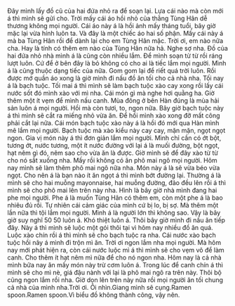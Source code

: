 Đây mình lấy đồ cũ của hai đứa nhỏ ra để soạn lại. Lựa cái nào mà còn mới á thì mình sẽ gửi cho. Trời mấy cái áo hồi nhỏ của thằng Tùng Hân dễ thương không mọi người. Cái áo này á là hồi ảnh mấy tháng tuổi, bây giờ mặc lại vừa hính luôn ta. Và đây là một chiếc áo hai số phận. Mấy cái này á mà ba Tùng Hân rồi để dành lại cho em Tùng Hân mặc. Trời ơi, em nào nữa cha. Hay là tính có thêm em nào của Tùng Hân nữa hả. Nghe sợ nha. Đồ của hai đứa nhỏ nhà mình á là cũng còn nhiều lắm. Để mình soạn từ từ rồi ráng lượt luôn. Cứ để ở bên đây là bỏ không có cho ai là tiếc lắm mọi người. Mình á là cũng thuộc dạng tiếc của nữa. Gom gom lại để riết quá trời luôn. Rồi được mớ quần áo xong là giờ mình đi nấu đồ ăn tối cho cả nhà nha. Tối nay á là bạch tuộc. Tối mai á thì mình sẽ làm bạch tuộc xào cay xong rồi lấy cái nước sốt đó mình xào với mì nha. Cái món gì mà nghe hơi quằng ha. Giờ thêm một ít vẹm để mình nấu canh. Mùa đông ở bên Hàn đúng là mùa hải sản luôn á mọi người. Hồi mà còn tươi, to, ngon nữa. Bây giờ bạch tuộc này á thì mình sẽ cắt ra miếng nhỏ vừa ăn. Để hồi mình xào xong đỡ mất công phải cắt lại nữa. Cái món bạch tuộc xào này á là hồi đó mới qua Hàn mình mê lắm mọi người. Bạch tuộc mà xào kiểu này cay cay, mặn mặn, ngọt ngọt ngon. Gia vị món này á thì đơn giản lắm mọi người. Mình chỉ cần có ớt bột, tương ớt, nước tương, một ít nước đường với lại á là muối đường, bột ngọt, hạt nêm gì đó, nêm sao cho vừa ăn là được. Giờ mình sẽ để đây xào từ từ cho nó sắt xuống nha. Mấy rồi không có ăn phô mai ngô mọi người. Hôm nay mình sẽ làm thêm phô mai ngô nữa nha. Món này á là sẽ vừa béo vừa ngọt. Cho nên á là bạn nào ít ăn ngọt á thì mình bớt đường lại. Thường á là mình sẽ cho hai muỗng mayonnaise, hai muỗng đường, đảo đều lên rồi á thì mình sẽ cho phô mai lên trên này nha. Hình là bây giờ nhà mình đang hai phe mọi người. Phe á là muốn Tùng Hân có thêm em, còn một phe á là bao nhiêu đủ rồi. Tự nhiên cái cảm giác của mình cứ bị lo, bị sợ. Mà thêm một lần nữa thì tội lắm mọi người. Mình á là người lớn thì không sao. Vậy là bây giờ suy nghĩ 50 50 luôn á. Khó thiệt luôn á. Thôi bây giờ mình đi nấu ăn tiếp đây. Này á thì mình sẽ luộc một gói thôi tại vì hôm nay nhiều đồ ăn quá. Luộc xào chín rồi á thì mình sẽ cho bạch tuộc ra nha. Cái nước xào bạch tuộc hồi nãy á mình đi trộn mì ăn. Trời ơi ngon lắm nha mọi người. Mà hôm nay mới phát hiện ra, còn cái nước luộc mì á thì mình sẽ cho vẹm vô để làm canh. Cho thêm ít hạt nêm mì nữa để cho nó ngon nha. Hôm nay là cả nhà mình bữa nay ăn mấy món này trừ cơm luôn á. Trong lúc để canh chín á thì mình sẽ cho mì nè, giá đậu nành với lại là phô mai ngô ra trên này. Thôi bộ cũng ngon lắm rồi nha. Giờ dọn lên trên này nữa rồi mọi người ăn tối chung cả nhà của mình nha.Trời ơi. Ôi nhìn.Giang mình sẽ cụng.Ramen spoon.Ramen spoon.Vì biểu đồ không thành công, vậy nên.
